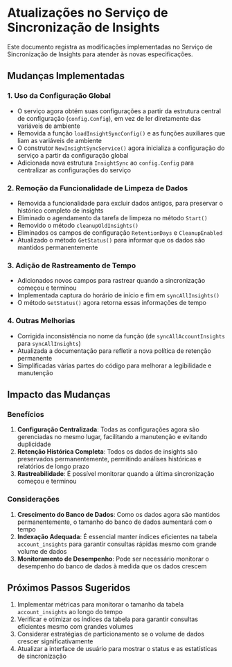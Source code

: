 # Atualizações no Serviço de Sincronização de Insights

Este documento registra as modificações implementadas no Serviço de Sincronização de Insights para atender às novas especificações.

## Mudanças Implementadas

### 1. Uso da Configuração Global

- O serviço agora obtém suas configurações a partir da estrutura central de configuração (`config.Config`), em vez de ler diretamente das variáveis de ambiente
- Removida a função `loadInsightSyncConfig()` e as funções auxiliares que liam as variáveis de ambiente
- O construtor `NewInsightSyncService()` agora inicializa a configuração do serviço a partir da configuração global
- Adicionada nova estrutura `InsightSync` ao `config.Config` para centralizar as configurações do serviço

### 2. Remoção da Funcionalidade de Limpeza de Dados

- Removida a funcionalidade para excluir dados antigos, para preservar o histórico completo de insights
- Eliminado o agendamento da tarefa de limpeza no método `Start()`
- Removido o método `cleanupOldInsights()`
- Eliminados os campos de configuração `RetentionDays` e `CleanupEnabled`
- Atualizado o método `GetStatus()` para informar que os dados são mantidos permanentemente

### 3. Adição de Rastreamento de Tempo

- Adicionados novos campos para rastrear quando a sincronização começou e terminou
- Implementada captura do horário de início e fim em `syncAllInsights()`
- O método `GetStatus()` agora retorna essas informações de tempo

### 4. Outras Melhorias

- Corrigida inconsistência no nome da função (de `syncAllAccountInsights` para `syncAllInsights`)
- Atualizada a documentação para refletir a nova política de retenção permanente
- Simplificadas várias partes do código para melhorar a legibilidade e manutenção

## Impacto das Mudanças

### Benefícios

1. **Configuração Centralizada**: Todas as configurações agora são gerenciadas no mesmo lugar, facilitando a manutenção e evitando duplicidade
2. **Retenção Histórica Completa**: Todos os dados de insights são preservados permanentemente, permitindo análises históricas e relatórios de longo prazo
3. **Rastreabilidade**: É possível monitorar quando a última sincronização começou e terminou

### Considerações

1. **Crescimento do Banco de Dados**: Como os dados agora são mantidos permanentemente, o tamanho do banco de dados aumentará com o tempo
2. **Indexação Adequada**: É essencial manter índices eficientes na tabela `account_insights` para garantir consultas rápidas mesmo com grande volume de dados
3. **Monitoramento de Desempenho**: Pode ser necessário monitorar o desempenho do banco de dados à medida que os dados crescem

## Próximos Passos Sugeridos

1. Implementar métricas para monitorar o tamanho da tabela `account_insights` ao longo do tempo
2. Verificar e otimizar os índices da tabela para garantir consultas eficientes mesmo com grandes volumes
3. Considerar estratégias de particionamento se o volume de dados crescer significativamente
4. Atualizar a interface de usuário para mostrar o status e as estatísticas de sincronização 